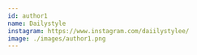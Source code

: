 ```yaml
---
id: author1
name: Dailystyle
instagram: https://www.instagram.com/daiilystylee/
image: ./images/author1.png
---
```

